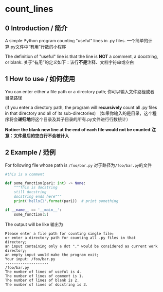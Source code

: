 # count_lines
## 0 Introduction / 简介
A simple Python program counting "useful" lines in .py files.
一个简单的计算.py文件中“有用”行数的小程序

The definition of "useful" line is that the line is **NOT** a comment, a docstring, or blank.
关于“有用”的定义如下：该行**不是**注释、文档字符串或空白
## 1 How to use / 如何使用
You can enter either a file path or a directory path;
你可以输入文件路径或者目录路径

(if you enter a directory path, the program will **recursively** count all .py files in that directory and all of its sub-directories)
（如果你输入的是目录，这个程序将会**递归地**将这个目录及其子目录的所有.py文件进行行数统计）

**Notice: the blank new line at the end of each file would not be counted**
**注意：文件最后的空白行不会被计入**
## 2 Example / 范例
For following file whose path is `/foo/bar.py`
对于路径为`/foo/bar.py`的文件
```python
#this is a comment

def some_function(par1: int) -> None:
    """This is docstring
    still docstring
    docstring ends here"""
    print('hello{}'.format(par1))  # print something

if __name__ == '__main__':
    some_function(5)
```
The output will be like
输出为
```text
Please enter a file path for counting single file;
or enter a directory path for counting all .py files in that directory;
an input containing only a dot "." would be considered as current work directory;
an empty input would make the program exit;
Your input: /foo/bar.py
--------------------
/foo/bar.py
The number of lines of useful is 4.
The number of lines of comment is 1.
The number of lines of blank is 2.
The number of lines of docstring is 3.
```
